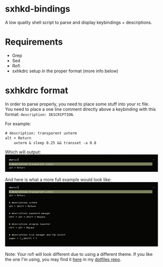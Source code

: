 # sxhkd-bindings
A low quality shell script to parse and display keybindings + descriptions.

# Requirements
- Grep
- Sed
- Rofi
- sxhkdrc setup in the proper format (more info below)

# sxhkdrc format
In order to parse properly, you need to place some stuff into your rc file.<br>
You need to place a one line comment directly above a keybinding with this format: `description: DESCRIPTION`.

For example:
```
# description: transparent uxterm
alt + Return
    uxterm & sleep 0.25 && transset -a 0.8
```

Which will output:<br>
![example](screenshots/example.png)

And here is what a more full example would look like:<br>
![full example](screenshots/full_example.png)

Note: Your rofi will look different due to using a different theme. If you like the one I'm using, you may find it [here](https://github.com/Phate6660/dotfiles/blob/master/.cache/wal/colors-rofi-dark.rasi) in my [dotfiles repo](https://github.com/Phate6660/dotfiles).
